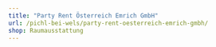 ```yaml
---
title: "Party Rent Österreich Emrich GmbH"
url: /pichl-bei-wels/party-rent-oesterreich-emrich-gmbh/
shop: Raumausstattung
---
```

